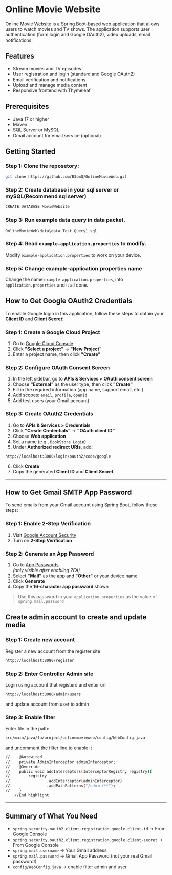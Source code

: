 # Online Movie Website

Online Movie Website is a Spring Boot-based web application that allows users to watch movies and TV shows. The application supports user authentication (form login and Google OAuth2), video uploads, email notifications.

## Features

- Stream movies and TV episodes
- User registration and login (standard and Google OAuth2)
- Email verification and notifications
- Upload and manage media content
- Responsive frontend with Thymeleaf

## Prerequisites

- Java 17 or higher
- Maven
- SQL Server or MySQL
- Gmail account for email service (optional)

## Getting Started

### Step 1: Clone the reposetory:
```sh
git clone https://github.com/B3omQ/OnlineMovieWeb.git
```
### Step 2: Create database in your sql server or mySQL(Recommend sql server)
```sh
CREATE DATABASE MovieWebsite
```
### Step 3: Run example data query in data packet.
```sh
OnlineMovieWeb\data\data_Test_Query1.sql
```
### Step 4: Read `example-application.properties` to modify.
Modify `example-application.properties` to work on your device.
### Step 5: Change example-application.properties name
Change the name `example-application.properties`, into `application.properties` and it all done.


## How to Get Google OAuth2 Credentials

To enable Google login in this application, follow these steps to obtain your **Client ID** and **Client Secret**:

### Step 1: Create a Google Cloud Project

1. Go to [Google Cloud Console](https://console.cloud.google.com/)
2. Click **"Select a project"** → **"New Project"**
3. Enter a project name, then click **"Create"**

### Step 2: Configure OAuth Consent Screen

1. In the left sidebar, go to **APIs & Services > OAuth consent screen**
2. Choose **"External"** as the user type, then click **"Create"**
3. Fill in the required information (app name, support email, etc.)
4. Add scopes: `email`, `profile`, `openid`
5. Add test users (your Gmail account)

### Step 3: Create OAuth2 Credentials

1. Go to **APIs & Services > Credentials**
2. Click **"Create Credentials"** → **"OAuth client ID"**
3. Choose **Web application**
4. Set a name (e.g., `BookStore Login`)
5. Under **Authorized redirect URIs**, add:
```sh
http://localhost:8080/login/oauth2/code/google
```
6. Click **Create**
7. Copy the generated **Client ID** and **Client Secret**

---

## How to Get Gmail SMTP App Password

To send emails from your Gmail account using Spring Boot, follow these steps:

### Step 1: Enable 2-Step Verification

1. Visit [Google Account Security](https://myaccount.google.com/security)
2. Turn on **2-Step Verification**

### Step 2: Generate an App Password

1. Go to [App Passwords](https://myaccount.google.com/apppasswords)  
*(only visible after enabling 2FA)*
2. Select **"Mail"** as the app and **"Other"** or your device name
3. Click **Generate**
4. Copy the **16-character app password** shown

> Use this password in your `application.properties` as the value of `spring.mail.password`

## Create admin account to create and update media
### Step 1: Create new account
Register a new account from the register site
```sh
http://localhost:8080/register
```
### Step 2: Enter Controller Admin site
Login using account that registerd and enter url
```sh
http://localhost:8080/admin/users
```
and update account from user to admin
### Step 3: Enable filter
Enter file in the path:
```sh
src/main/java/fa/project/onlinemovieweb/config/WebConfig.java
```
and uncomment the filter line to enable it
```sh
//    @Autowired
//    private AdminInterceptor adminInterceptor;
//    @Override
//    public void addInterceptors(InterceptorRegistry registry){
//        registry
//                .addInterceptor(adminInterceptor)
//                .addPathPatterns("/admin/**");
//    }
    //End highlight
```

---
## Summary of What You Need

- `spring.security.oauth2.client.registration.google.client-id` → From Google Console
- `spring.security.oauth2.client.registration.google.client-secret` → From Google Console
- `spring.mail.username` → Your Gmail address
- `spring.mail.password` → Gmail App Password (not your real Gmail password!)
- `config/WebConfig.java` → enable filter admin and user
